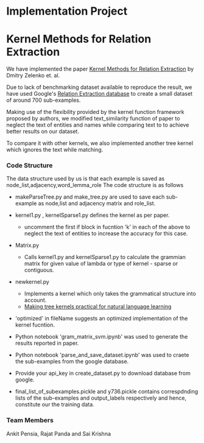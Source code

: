 # Implementation Project
# Kernel Methods for Relation Extraction 

We have implemented the paper [Kernel Methods for Relation Extraction](www.jmlr.org/papers/volume3/zelenko03a/zelenko03a.pdf) by Dmitry Zelenko  et. al.

Due to lack of benchmarking dataset available  to reproduce the result, we have used Google's [Relation Extraction database](https://research.googleblog.com/2013/04/50000-lessons-on-how-to-read-relation.html) to create a small dataset of around 700 sub-examples.


Making use of the flexibility provided by the kernel function framework proposed by authors, we modified text_similarity function of paper to neglect the text of entities and names while comparing text to  to achieve better results on our dataset. 

To compare it with other kernels, we also implemented another tree kernel which ignores the text while matching. 


### Code Structure

The data structure used by us is that each example is saved as  node_list,adjacency,word_lemma_role 
The code structure is as follows

- makeParseTree.py and make_tree.py are used to save each sub-example as node,list and adjacency matrix and role_list.

- kernel1.py , kernelSparse1.py defines the kernel as per paper.
	- uncomment the first if block in fucntion 'k' in each of the above to neglect the text of entities to increase the accuracy for this case.  

- Matrix.py
	- Calls kernel1.py and kernelSparse1.py to calculate the grammian matrix for given value of lambda or type of kernel - sparse or contiguous.

- newkernel.py
	- Implements a kernel which only takes the grammatical structure into account.
	- [Making tree kernels practical for natural language learning](http://www.aclweb.org/anthology/E06-1015)

- 'optimized' in fileName suggests an optimized implementation of the kernel fucntion.

- Python notebook 'gram_matrix_svm.ipynb' was used to generate the results reported in paper.

- Python notebook 'parse_and_save_dataset.ipynb' was used to craete the sub-examples from the google database.

- Provide your api_key in create_dataset.py to download database from google.

- final_list_of_subexamples.pickle and y736.pickle contains correspdnding lists of the sub-examples and output_labels respectively and hence, constitute our the training data. 

### Team Members
Ankit Pensia, Rajat Panda and Sai Krishna
